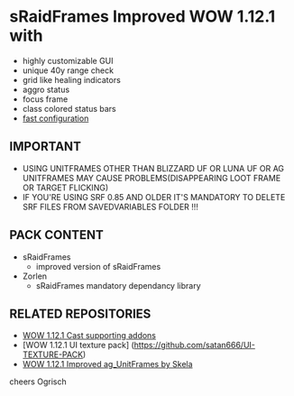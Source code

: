 # sRaidFrames Improved WOW 1.12.1 with

- highly customizable GUI 
- unique 40y range check
- grid like healing indicators
- aggro status
- focus frame
- class colored status bars
- [fast configuration](https://www.youtube.com/watch?v=WEYpvmRHAXg&feature=youtu.be)


## IMPORTANT
- USING UNITFRAMES OTHER THAN BLIZZARD UF OR LUNA UF OR AG UNITFRAMES MAY CAUSE PROBLEMS(DISAPPEARING LOOT FRAME OR TARGET FLICKING)
- IF YOU'RE USING SRF 0.85 AND OLDER IT'S MANDATORY TO DELETE SRF FILES FROM SAVEDVARIABLES FOLDER !!!


## PACK CONTENT
- sRaidFrames
  - improved version of sRaidFrames
- Zorlen 
  - sRaidFrames mandatory dependancy library

## RELATED REPOSITORIES
- [WOW 1.12.1 Cast supporting addons](https://github.com/satan666/LazySpell)
- [WOW 1.12.1 UI texture pack] (https://github.com/satan666/UI-TEXTURE-PACK)
- [WOW 1.12.1 Improved ag_UnitFrames by Skela](https://github.com/satan666/ag_UnitFrames_Improved)

cheers Ogrisch



